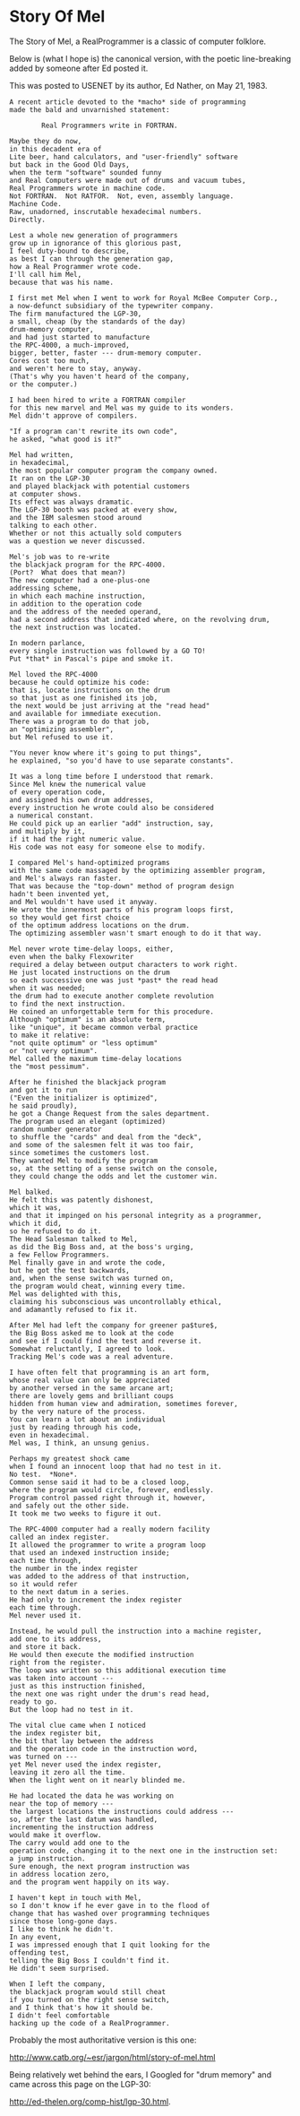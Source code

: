 # Story Of Mel

The Story of Mel, a RealProgrammer is a classic of computer folklore.

Below is (what I hope is) the canonical version, with the poetic line-breaking
added by someone after Ed posted it.

This was posted to USENET by its author, Ed Nather, on May 21, 1983.

	A recent article devoted to the *macho* side of programming
	made the bald and unvarnished statement:

	        Real Programmers write in FORTRAN.

	Maybe they do now,
	in this decadent era of
	Lite beer, hand calculators, and "user-friendly" software
	but back in the Good Old Days,
	when the term "software" sounded funny
	and Real Computers were made out of drums and vacuum tubes,
	Real Programmers wrote in machine code.
	Not FORTRAN.  Not RATFOR.  Not, even, assembly language.
	Machine Code.
	Raw, unadorned, inscrutable hexadecimal numbers.
	Directly.

	Lest a whole new generation of programmers
	grow up in ignorance of this glorious past,
	I feel duty-bound to describe,
	as best I can through the generation gap,
	how a Real Programmer wrote code.
	I'll call him Mel,
	because that was his name.

	I first met Mel when I went to work for Royal McBee Computer Corp.,
	a now-defunct subsidiary of the typewriter company.
	The firm manufactured the LGP-30,
	a small, cheap (by the standards of the day)
	drum-memory computer,
	and had just started to manufacture
	the RPC-4000, a much-improved,
	bigger, better, faster --- drum-memory computer.
	Cores cost too much,
	and weren't here to stay, anyway.
	(That's why you haven't heard of the company,
	or the computer.)

	I had been hired to write a FORTRAN compiler
	for this new marvel and Mel was my guide to its wonders.
	Mel didn't approve of compilers.

	"If a program can't rewrite its own code",
	he asked, "what good is it?"

	Mel had written,
	in hexadecimal,
	the most popular computer program the company owned.
	It ran on the LGP-30
	and played blackjack with potential customers
	at computer shows.
	Its effect was always dramatic.
	The LGP-30 booth was packed at every show,
	and the IBM salesmen stood around
	talking to each other.
	Whether or not this actually sold computers
	was a question we never discussed.

	Mel's job was to re-write
	the blackjack program for the RPC-4000.
	(Port?  What does that mean?)
	The new computer had a one-plus-one
	addressing scheme,
	in which each machine instruction,
	in addition to the operation code
	and the address of the needed operand,
	had a second address that indicated where, on the revolving drum,
	the next instruction was located.

	In modern parlance,
	every single instruction was followed by a GO TO!
	Put *that* in Pascal's pipe and smoke it.

	Mel loved the RPC-4000
	because he could optimize his code:
	that is, locate instructions on the drum
	so that just as one finished its job,
	the next would be just arriving at the "read head"
	and available for immediate execution.
	There was a program to do that job,
	an "optimizing assembler",
	but Mel refused to use it.

	"You never know where it's going to put things",
	he explained, "so you'd have to use separate constants".

	It was a long time before I understood that remark.
	Since Mel knew the numerical value
	of every operation code,
	and assigned his own drum addresses,
	every instruction he wrote could also be considered
	a numerical constant.
	He could pick up an earlier "add" instruction, say,
	and multiply by it,
	if it had the right numeric value.
	His code was not easy for someone else to modify.

	I compared Mel's hand-optimized programs
	with the same code massaged by the optimizing assembler program,
	and Mel's always ran faster.
	That was because the "top-down" method of program design
	hadn't been invented yet,
	and Mel wouldn't have used it anyway.
	He wrote the innermost parts of his program loops first,
	so they would get first choice
	of the optimum address locations on the drum.
	The optimizing assembler wasn't smart enough to do it that way.

	Mel never wrote time-delay loops, either,
	even when the balky Flexowriter
	required a delay between output characters to work right.
	He just located instructions on the drum
	so each successive one was just *past* the read head
	when it was needed;
	the drum had to execute another complete revolution
	to find the next instruction.
	He coined an unforgettable term for this procedure.
	Although "optimum" is an absolute term,
	like "unique", it became common verbal practice
	to make it relative:
	"not quite optimum" or "less optimum"
	or "not very optimum".
	Mel called the maximum time-delay locations
	the "most pessimum".

	After he finished the blackjack program
	and got it to run
	("Even the initializer is optimized",
	he said proudly),
	he got a Change Request from the sales department.
	The program used an elegant (optimized)
	random number generator
	to shuffle the "cards" and deal from the "deck",
	and some of the salesmen felt it was too fair,
	since sometimes the customers lost.
	They wanted Mel to modify the program
	so, at the setting of a sense switch on the console,
	they could change the odds and let the customer win.

	Mel balked.
	He felt this was patently dishonest,
	which it was,
	and that it impinged on his personal integrity as a programmer,
	which it did,
	so he refused to do it.
	The Head Salesman talked to Mel,
	as did the Big Boss and, at the boss's urging,
	a few Fellow Programmers.
	Mel finally gave in and wrote the code,
	but he got the test backwards,
	and, when the sense switch was turned on,
	the program would cheat, winning every time.
	Mel was delighted with this,
	claiming his subconscious was uncontrollably ethical,
	and adamantly refused to fix it.

	After Mel had left the company for greener pa$ture$,
	the Big Boss asked me to look at the code
	and see if I could find the test and reverse it.
	Somewhat reluctantly, I agreed to look.
	Tracking Mel's code was a real adventure.

	I have often felt that programming is an art form,
	whose real value can only be appreciated
	by another versed in the same arcane art;
	there are lovely gems and brilliant coups
	hidden from human view and admiration, sometimes forever,
	by the very nature of the process.
	You can learn a lot about an individual
	just by reading through his code,
	even in hexadecimal.
	Mel was, I think, an unsung genius.

	Perhaps my greatest shock came
	when I found an innocent loop that had no test in it.
	No test.  *None*.
	Common sense said it had to be a closed loop,
	where the program would circle, forever, endlessly.
	Program control passed right through it, however,
	and safely out the other side.
	It took me two weeks to figure it out.

	The RPC-4000 computer had a really modern facility
	called an index register.
	It allowed the programmer to write a program loop
	that used an indexed instruction inside;
	each time through,
	the number in the index register
	was added to the address of that instruction,
	so it would refer
	to the next datum in a series.
	He had only to increment the index register
	each time through.
	Mel never used it.

	Instead, he would pull the instruction into a machine register,
	add one to its address,
	and store it back.
	He would then execute the modified instruction
	right from the register.
	The loop was written so this additional execution time
	was taken into account ---
	just as this instruction finished,
	the next one was right under the drum's read head,
	ready to go.
	But the loop had no test in it.

	The vital clue came when I noticed
	the index register bit,
	the bit that lay between the address
	and the operation code in the instruction word,
	was turned on ---
	yet Mel never used the index register,
	leaving it zero all the time.
	When the light went on it nearly blinded me.

	He had located the data he was working on
	near the top of memory ---
	the largest locations the instructions could address ---
	so, after the last datum was handled,
	incrementing the instruction address
	would make it overflow.
	The carry would add one to the
	operation code, changing it to the next one in the instruction set:
	a jump instruction.
	Sure enough, the next program instruction was
	in address location zero,
	and the program went happily on its way.

	I haven't kept in touch with Mel,
	so I don't know if he ever gave in to the flood of
	change that has washed over programming techniques
	since those long-gone days.
	I like to think he didn't.
	In any event,
	I was impressed enough that I quit looking for the
	offending test,
	telling the Big Boss I couldn't find it.
	He didn't seem surprised.

	When I left the company,
	the blackjack program would still cheat
	if you turned on the right sense switch,
	and I think that's how it should be.
	I didn't feel comfortable
	hacking up the code of a RealProgrammer.

Probably the most authoritative version is this one:

http://www.catb.org/~esr/jargon/html/story-of-mel.html

Being relatively wet behind the ears, I Googled for "drum memory" and came
across this page on the LGP-30:

http://ed-thelen.org/comp-hist/lgp-30.html.

